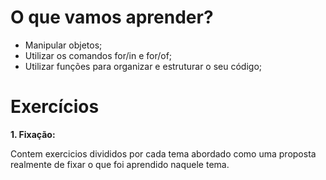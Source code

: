 # O que vamos aprender?

- Manipular objetos;
- Utilizar os comandos for/in e for/of;
- Utilizar funções para organizar e estruturar o seu código;

# Exercícios

**1. Fixação:**

Contem exercicios divididos por cada tema abordado como uma proposta realmente de fixar o que foi aprendido naquele tema.
